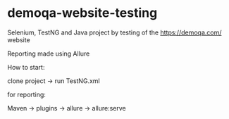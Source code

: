 # demoqa-website-testing

Selenium, TestNG and Java project by testing of the https://demoqa.com/ website

Reporting made using Allure

How to start:

clone project -> run TestNG.xml 


for reporting:

Maven -> plugins -> allure -> allure:serve
